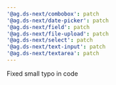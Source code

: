 ```yaml
---
'@ag.ds-next/combobox': patch
'@ag.ds-next/date-picker': patch
'@ag.ds-next/field': patch
'@ag.ds-next/file-upload': patch
'@ag.ds-next/select': patch
'@ag.ds-next/text-input': patch
'@ag.ds-next/textarea': patch
---
```


Fixed small typo in code
